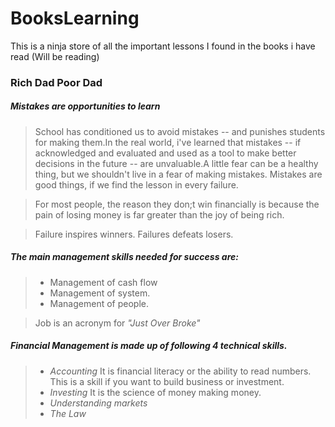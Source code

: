 # BooksLearning
This is a ninja store of all the important lessons I found in the books i have read (Will be reading)

### Rich Dad Poor Dad
##### Mistakes are opportunities to learn
> School has conditioned us to avoid mistakes -- and punishes students for making them.In the real world, i've learned that mistakes -- if acknowledged and evaluated and used as a tool to make better decisions in the future -- are unvaluable.A little fear can be a healthy thing, but we shouldn't live in a fear of making mistakes. Mistakes are good things, if we find the lesson in every failure.

> For most people, the reason they don;t win financially is because the pain of losing money is far greater than the joy of being rich.

> Failure inspires winners. Failures defeats losers.

##### The main management skills needed for success are: 
> - Management of cash flow
> - Management of system.
> - Management of people.

> Job is an acronym for *"Just Over Broke"*

##### Financial Management is made up of following 4 technical skills.
> - *Accounting*
>     It is financial literacy or the ability to read numbers. This is a skill if you want to build business or investment.
> - *Investing*
>     It is the science of money making money.
> - *Understanding markets*
> - *The Law*
